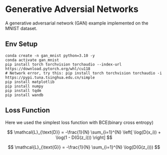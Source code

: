 # Generative Adversial Networks

A generative adversarial network (GAN) example implemented on the MNIST dataset.

## Env Setup

```
conda create -n gan_mnist python=3.10 -y
conda activate gan_mnist
pip install torch torchvision torchaudio --index-url https://download.pytorch.org/whl/cu118
# Network error, try this: pip install torch torchvision torchaudio -i https://pypi.tuna.tsinghua.edu.cn/simple
pip install matplotlib
pip install numpy
pip install tqdm
pip install wandb
```

## Loss Function

Here we used the simplest loss function with BCE(binary cross entropy)

$$
\mathcal{L}_{\text{D}} = -\frac{1}{N} \sum_{i=1}^{N} \left[ \log(D(x_i)) + \log(1 - D(G(z_i))) \right]
$$

$$
\mathcal{L}_{\text{G}} = -\frac{1}{N} \sum_{i=1}^{N} \log(D(G(z_i)))
$$